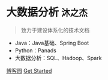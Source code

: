 # 大数据分析 <small>沐之杰</small>

>致力于建设体系化的技术文档  

- Java：Java基础、Spring Boot
- Python：Panads
- 大数据分析：SQL、Hadoop、Spark

[博客园](https://www.cnblogs.com/hugo01) 
[Get Started](#简介)



